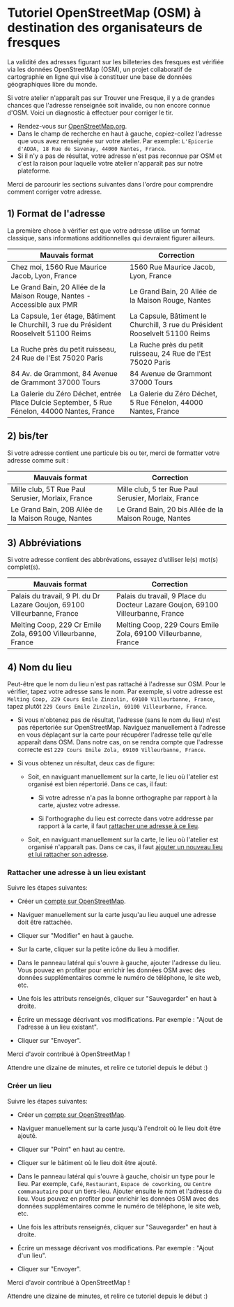 # Tutoriel OpenStreetMap (OSM) à destination des organisateurs de fresques

La validité des adresses figurant sur les billeteries des fresques est vérifiée via les données OpenStreetMap (OSM), un projet collaboratif de cartographie en ligne qui vise à constituer une base de données géographiques libre du monde.

Si votre atelier n'apparaît pas sur Trouver une Fresque, il y a de grandes chances que l'adresse renseignée soit invalide, ou non encore connue d'OSM. Voici un diagnostic à effectuer pour corriger le tir.

- Rendez-vous sur [OpenStreetMap.org](https://www.openstreetmap.org).
- Dans le champ de recherche en haut à gauche, copiez-collez l'adresse que vous avez renseignée sur votre atelier. Par exemple: `L'Epicerie d'ADDA, 18 Rue de Savenay, 44000 Nantes, France`.
- Si il n'y a pas de résultat, votre adresse n'est pas reconnue par OSM et c'est la raison pour laquelle votre atelier n'apparaît pas sur notre plateforme.

Merci de parcourir les sections suivantes dans l'ordre pour comprendre comment corriger votre adresse.

## 1) Format de l'adresse

La première chose à vérifier est que votre adresse utilise un format classique, sans informations additionnelles qui devraient figurer ailleurs.

| Mauvais format | Correction |
|----------|----------|
| Chez moi, 1560 Rue Maurice Jacob, Lyon, France | 1560 Rue Maurice Jacob, Lyon, France |
| Le Grand Bain, 20 Allée de la Maison Rouge, Nantes - Accessible aux PMR | Le Grand Bain, 20 Allée de la Maison Rouge, Nantes |
| La Capsule, 1er étage, Bâtiment le Churchill, 3 rue du Président Rooselvelt 51100 Reims | La Capsule, Bâtiment le Churchill, 3 rue du Président Rooselvelt 51100 Reims |
| La Ruche près du petit ruisseau, 24 Rue de l'Est 75020 Paris | La Ruche près du petit ruisseau, 24 Rue de l'Est 75020 Paris |
| 84 Av. de Grammont, 84 Avenue de Grammont 37000 Tours | 84 Avenue de Grammont 37000 Tours |
| La Galerie du Zéro Déchet, entrée Place Dulcie September, 5 Rue Fénelon, 44000 Nantes, France | La Galerie du Zéro Déchet, 5 Rue Fénelon, 44000 Nantes, France |

## 2) bis/ter

Si votre adresse contient une particule bis ou ter, merci de formatter votre adresse comme suit :

| Mauvais format | Correction |
|----------|----------|
| Mille club, 5T Rue Paul Serusier, Morlaix, France | Mille club, 5 ter Rue Paul Serusier, Morlaix, France |
| Le Grand Bain, 20B Allée de la Maison Rouge, Nantes | Le Grand Bain, 20 bis Allée de la Maison Rouge, Nantes |

## 3) Abbréviations

Si votre adresse contient des abbrévations, essayez d'utiliser le(s) mot(s) complet(s).

| Mauvais format | Correction |
|----------|----------|
| Palais du travail, 9 Pl. du Dr Lazare Goujon, 69100 Villeurbanne, France | Palais du travail, 9 Place du Docteur Lazare Goujon, 69100 Villeurbanne, France |
| Melting Coop, 229 Cr Emile Zola, 69100 Villeurbanne, France | Melting Coop, 229 Cours Emile Zola, 69100 Villeurbanne, France |

## 4) Nom du lieu

Peut-être que le nom du lieu n'est pas rattaché à l'adresse sur OSM. Pour le vérifier, tapez votre adresse sans le nom. Par exemple, si votre adresse est `Melting Coop, 229 Cours Emile Zinzolin, 69100 Villeurbanne, France`, tapez plutôt `229 Cours Emile Zinzolin, 69100 Villeurbanne, France`.

- Si vous n'obtenez pas de résultat, l'adresse (sans le nom du lieu) n'est pas répertoriée sur OpenStreetMap. Naviguez manuellement à l'adresse en vous déplaçant sur la carte pour récupérer l'adresse telle qu'elle apparaît dans OSM. Dans notre cas, on se rendra compte que l'adresse correcte est `229 Cours Emile Zola, 69100 Villeurbanne, France`.

- Si vous obtenez un résultat, deux cas de figure:

    - Soit, en naviguant manuellement sur la carte, le lieu où l'atelier est organisé est bien répertorié. Dans ce cas, il faut:

        - Si votre adresse n'a pas la bonne orthographe par rapport à la carte, ajustez votre adresse.

        - Si l'orthographe du lieu est correcte dans votre addresse par rapport à la carte, il faut [rattacher une adresse à ce lieu](#rattacher-une-adresse-à-un-lieu-existant).

    - Soit, en naviguant manuellement sur la carte, le lieu où l'atelier est organisé n'apparaît pas. Dans ce cas, il faut [ajouter un nouveau lieu et lui rattacher son adresse](#créer-un-lieu).

### Rattacher une adresse à un lieu existant

Suivre les étapes suivantes:

- Créer un [compte sur OpenStreetMap](https://www.openstreetmap.org/user/new).

- Naviguer manuellement sur la carte jusqu'au lieu auquel une adresse doit être rattachée.

- Cliquer sur "Modifier" en haut à gauche.

- Sur la carte, cliquer sur la petite icône du lieu à modifier.

- Dans le panneau latéral qui s'ouvre à gauche, ajouter l'adresse du lieu. Vous pouvez en profiter pour enrichir les données OSM avec des données supplémentaires comme le numéro de téléphone, le site web, etc.

- Une fois les attributs renseignés, cliquer sur "Sauvegarder" en haut à droite.

- Écrire un message décrivant vos modifications. Par exemple : "Ajout de l'adresse à un lieu existant".

- Cliquer sur "Envoyer".

Merci d'avoir contribué à OpenStreetMap !

Attendre une dizaine de minutes, et relire ce tutoriel depuis le début :)

### Créer un lieu

Suivre les étapes suivantes:

- Créer un [compte sur OpenStreetMap](https://www.openstreetmap.org/user/new).

- Naviguer manuellement sur la carte jusqu'à l'endroit où le lieu doit être ajouté.

- Cliquer sur "Point" en haut au centre.

- Cliquer sur le bâtiment où le lieu doit être ajouté.

- Dans le panneau latéral qui s'ouvre à gauche, choisir un type pour le lieu. Par exemple, `Café`, `Restaurant`, `Espace de coworking`, ou `Centre communautaire` pour un tiers-lieu. Ajouter ensuite le nom et l'adresse du lieu. Vous pouvez en profiter pour enrichir les données OSM avec des données supplémentaires comme le numéro de téléphone, le site web, etc.

- Une fois les attributs renseignés, cliquer sur "Sauvegarder" en haut à droite.

- Écrire un message décrivant vos modifications. Par exemple : "Ajout d'un lieu".

- Cliquer sur "Envoyer".

Merci d'avoir contribué à OpenStreetMap !

Attendre une dizaine de minutes, et relire ce tutoriel depuis le début :)
